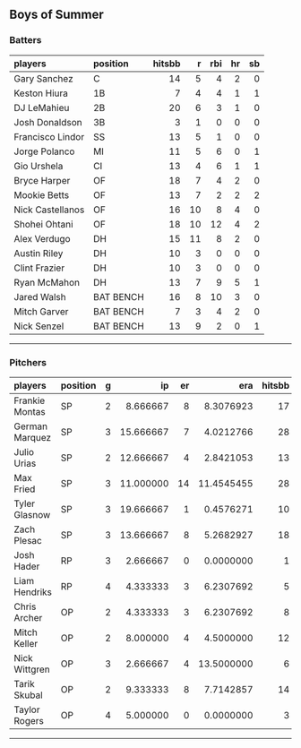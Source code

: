 ## Boys of Summer

### Batters

 
|players          |position  | hitsbb|  r| rbi| hr| sb| 
|:----------------|:---------|------:|--:|---:|--:|--:| 
|Gary Sanchez     |C         |     14|  5|   4|  2|  0| 
|Keston Hiura     |1B        |      7|  4|   4|  1|  1| 
|DJ LeMahieu      |2B        |     20|  6|   3|  1|  0| 
|Josh Donaldson   |3B        |      3|  1|   0|  0|  0| 
|Francisco Lindor |SS        |     13|  5|   1|  0|  0| 
|Jorge Polanco    |MI        |     11|  5|   6|  0|  1| 
|Gio Urshela      |CI        |     13|  4|   6|  1|  1| 
|Bryce Harper     |OF        |     18|  7|   4|  2|  0| 
|Mookie Betts     |OF        |     13|  7|   2|  2|  2| 
|Nick Castellanos |OF        |     16| 10|   8|  4|  0| 
|Shohei Ohtani    |OF        |     18| 10|  12|  4|  2| 
|Alex Verdugo     |DH        |     15| 11|   8|  2|  0| 
|Austin Riley     |DH        |     10|  3|   0|  0|  0| 
|Clint Frazier    |DH        |     10|  3|   0|  0|  0| 
|Ryan McMahon     |DH        |     13|  7|   9|  5|  1| 
|Jared Walsh      |BAT BENCH |     16|  8|  10|  3|  0| 
|Mitch Garver     |BAT BENCH |      7|  3|   4|  2|  0| 
|Nick Senzel      |BAT BENCH |     13|  9|   2|  0|  1| 

* * *

### Pitchers

 
|players        |position |  g|        ip| er|        era| hitsbb|      whip| so|  w| sv| 
|:--------------|:--------|--:|---------:|--:|----------:|------:|---------:|--:|--:|--:| 
|Frankie Montas |SP       |  2|  8.666667|  8|  8.3076923|     17| 1.9615385|  9|  1|  0| 
|German Marquez |SP       |  3| 15.666667|  7|  4.0212766|     28| 1.7872340| 14|  0|  0| 
|Julio Urias    |SP       |  2| 12.666667|  4|  2.8421053|     13| 1.0263158|  9|  2|  0| 
|Max Fried      |SP       |  3| 11.000000| 14| 11.4545455|     28| 2.5454545| 14|  0|  0| 
|Tyler Glasnow  |SP       |  3| 19.666667|  1|  0.4576271|     10| 0.5084746| 29|  1|  0| 
|Zach Plesac    |SP       |  3| 13.666667|  8|  5.2682927|     18| 1.3170732| 10|  1|  0| 
|Josh Hader     |RP       |  3|  2.666667|  0|  0.0000000|      1| 0.3750000|  6|  2|  1| 
|Liam Hendriks  |RP       |  4|  4.333333|  3|  6.2307692|      5| 1.1538462|  7|  0|  1| 
|Chris Archer   |OP       |  2|  4.333333|  3|  6.2307692|      8| 1.8461538|  6|  0|  0| 
|Mitch Keller   |OP       |  2|  8.000000|  4|  4.5000000|     12| 1.5000000| 11|  1|  0| 
|Nick Wittgren  |OP       |  3|  2.666667|  4| 13.5000000|      6| 2.2500000|  1|  0|  1| 
|Tarik Skubal   |OP       |  2|  9.333333|  8|  7.7142857|     14| 1.5000000|  7|  0|  0| 
|Taylor Rogers  |OP       |  4|  5.000000|  0|  0.0000000|      3| 0.6000000|  5|  0|  0| 


* * *


